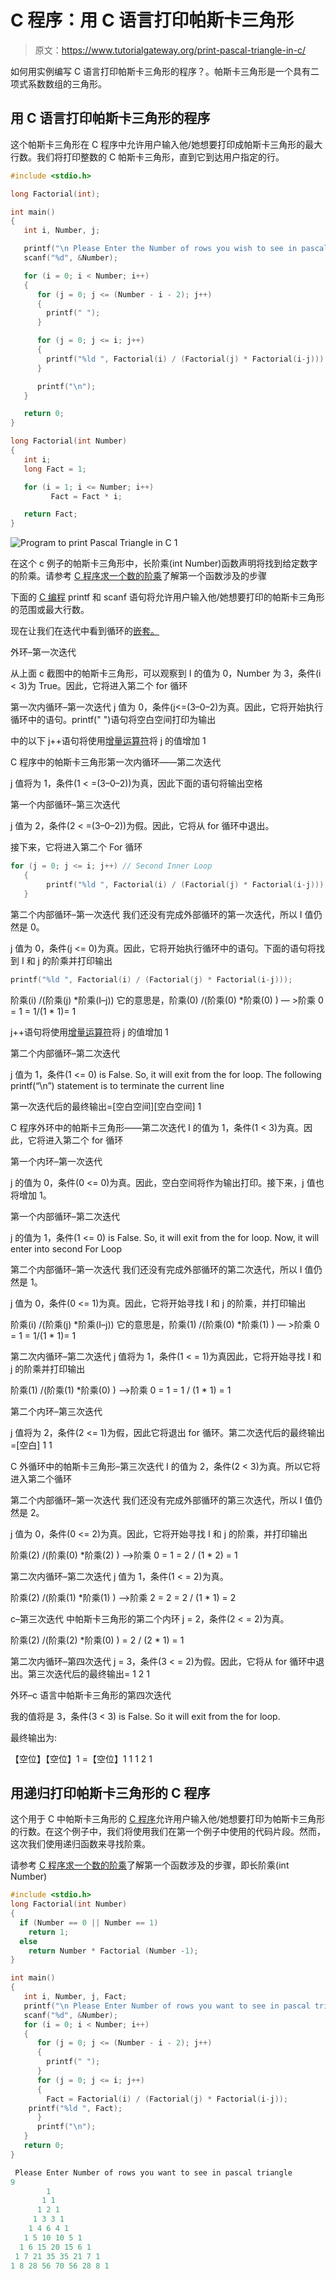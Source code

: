 # C 程序：用 C 语言打印帕斯卡三角形

> 原文：<https://www.tutorialgateway.org/print-pascal-triangle-in-c/>

如何用实例编写 C 语言打印帕斯卡三角形的程序？。帕斯卡三角形是一个具有二项式系数数组的三角形。

## 用 C 语言打印帕斯卡三角形的程序

这个帕斯卡三角形在 C 程序中允许用户输入他/她想要打印成帕斯卡三角形的最大行数。我们将打印整数的 C 帕斯卡三角形，直到它到达用户指定的行。

```c
#include <stdio.h>

long Factorial(int);

int main()
{
   int i, Number, j;

   printf("\n Please Enter the Number of rows you wish to see in pascal triangle\n");
   scanf("%d", &Number);

   for (i = 0; i < Number; i++)
   {
      for (j = 0; j <= (Number - i - 2); j++)
      {
      	printf(" ");
	  }

      for (j = 0; j <= i; j++)
      {
      	printf("%ld ", Factorial(i) / (Factorial(j) * Factorial(i-j)));
	  } 

      printf("\n");
   }

   return 0;
}

long Factorial(int Number)
{
   int i;
   long Fact = 1;

   for (i = 1; i <= Number; i++)
         Fact = Fact * i;

   return Fact;
}
```

![Program to print Pascal Triangle in C 1](img/1e809df678e1c4715b5bad5e20fe8fd3.png)

在这个 c 例子的帕斯卡三角形中，长阶乘(int Number)函数声明将找到给定数字的阶乘。请参考 [C 程序求一个数的阶乘](https://www.tutorialgateway.org/c-program-to-find-factorial-of-a-number/)了解第一个函数涉及的步骤

下面的 [C 编程](https://www.tutorialgateway.org/c-programming/) printf 和 scanf 语句将允许用户输入他/她想要打印的帕斯卡三角形的范围或最大行数。

现在让我们在迭代中看到循环的[嵌套。](https://www.tutorialgateway.org/for-loop-in-c-programming/)

外环–第一次迭代

从上面 c 截图中的帕斯卡三角形，可以观察到 I 的值为 0，Number 为 3，条件(i < 3)为 True。因此，它将进入第二个 for 循环

第一次内循环–第一次迭代
j 值为 0，条件(j<=(3–0–2)为真。因此，它将开始执行循环中的语句。printf(" ")语句将空白空间打印为输出

中的以下 j++语句将使用[增量运算符](https://www.tutorialgateway.org/increment-and-decrement-operators-in-c/)将 j 的值增加 1

C 程序中的帕斯卡三角形第一次内循环——第二次迭代

j 值将为 1，条件(1 < =(3–0–2))为真，因此下面的语句将输出空格

第一个内部循环–第三次迭代

j 值为 2，条件(2 < =(3–0–2))为假。因此，它将从 for 循环中退出。

接下来，它将进入第二个 For 循环

```c
for (j = 0; j <= i; j++) // Second Inner Loop
   {
     	printf("%ld ", Factorial(i) / (Factorial(j) * Factorial(i-j)));
   }
```

第二个内部循环–第一次迭代
我们还没有完成外部循环的第一次迭代，所以 I 值仍然是 0。

j 值为 0，条件(j <= 0)为真。因此，它将开始执行循环中的语句。下面的语句将找到 I 和 j 的阶乘并打印输出

```c
printf("%ld ", Factorial(i) / (Factorial(j) * Factorial(i-j)));
```

阶乘(i) /(阶乘(j) *阶乘(I–j))
它的意思是，阶乘(0) /(阶乘(0) *阶乘(0) ) — >阶乘 0 = 1
= 1/(1 * 1)= 1

j++语句将使用[增量运算符](https://www.tutorialgateway.org/increment-and-decrement-operators-in-c/)将 j 的值增加 1

第二个内部循环–第二次迭代

j 值为 1，条件(1 <= 0) is False. So, it will exit from the for loop. The following printf(“\n”) statement is to terminate the current line

第一次迭代后的最终输出=[空白空间][空白空间] 1

C 程序外环中的帕斯卡三角形——第二次迭代
I 的值为 1，条件(1 < 3)为真。因此，它将进入第二个 for 循环

第一个内环–第一次迭代

j 的值为 0，条件(0 <= 0)为真。因此，空白空间将作为输出打印。接下来，j 值也将增加 1。

第一个内部循环–第二次迭代

j 的值为 1，条件(1 <= 0) is False. So, it will exit from the for loop. Now, it will enter into second For Loop

第二个内部循环–第一次迭代
我们还没有完成外部循环的第二次迭代，所以 I 值仍然是 1。

j 值为 0，条件(0 <= 1)为真。因此，它将开始寻找 I 和 j 的阶乘，并打印输出

阶乘(i) /(阶乘(j) *阶乘(I–j))
它的意思是，阶乘(1) /(阶乘(0) *阶乘(1) ) — >阶乘 0 = 1
= 1/(1 * 1)= 1

第二次内循环–第二次迭代
j 值将为 1，条件(1 < = 1)为真因此，它将开始寻找 I 和 j 的阶乘并打印输出

阶乘(1) /(阶乘(1) *阶乘(0) ) —>阶乘 0 = 1
= 1 / (1 * 1) = 1

第二个内环–第三次迭代

j 值将为 2，条件(2 <= 1)为假，因此它将退出 for 循环。第二次迭代后的最终输出=[空白] 1 1

C 外循环中的帕斯卡三角形–第三次迭代
I 的值为 2，条件(2 < 3)为真。所以它将进入第二个循环

第二个内部循环–第一次迭代
我们还没有完成外部循环的第三次迭代，所以 I 值仍然是 2。

j 值为 0，条件(0 <= 2)为真。因此，它将开始寻找 I 和 j 的阶乘，并打印输出

阶乘(2) /(阶乘(0) *阶乘(2) ) —>阶乘 0 = 1
= 2 / (1 * 2) = 1

第二次内循环–第二次迭代
j 值为 1，条件(1 < = 2)为真。

阶乘(2) /(阶乘(1) *阶乘(1) ) —>阶乘 2 = 2
= 2 / (1 * 1) = 2

c–第三次迭代
中帕斯卡三角形的第二个内环 j = 2，条件(2 < = 2)为真。

阶乘(2) /(阶乘(2) *阶乘(0) )
= 2 / (2 * 1) = 1

第二次内循环–第四次迭代
j = 3，条件(3 < = 2)为假。因此，它将从 for 循环中退出。第三次迭代后的最终输出= 1 2 1

外环–c 语言中帕斯卡三角形的第四次迭代

我的值将是 3，条件(3 < 3) is False. So it will exit from the for loop.

最终输出为:

【空位】【空位】1
=【空位】1 1
1 2 1

## 用递归打印帕斯卡三角形的 C 程序

这个用于 C 中帕斯卡三角形的 [C 程序](https://www.tutorialgateway.org/c-programming-examples/)允许用户输入他/她想要打印为帕斯卡三角形的行数。在这个例子中，我们将使用我们在第一个例子中使用的代码片段。然而，这次我们使用递归函数来寻找阶乘。

请参考 [C 程序求一个数的阶乘](https://www.tutorialgateway.org/c-program-to-find-factorial-of-a-number/)了解第一个函数涉及的步骤，即长阶乘(int Number)

```c
#include <stdio.h>
long Factorial(int Number)
{
  if (Number == 0 || Number == 1)  
    return 1;
  else
    return Number * Factorial (Number -1);
}

int main()
{
   int i, Number, j, Fact;
   printf("\n Please Enter Number of rows you want to see in pascal triangle\n");
   scanf("%d", &Number);
   for (i = 0; i < Number; i++)
   {
      for (j = 0; j <= (Number - i - 2); j++)
      {
      	printf(" ");
      }
      for (j = 0; j <= i; j++)
      {
      	Fact = Factorial(i) / (Factorial(j) * Factorial(i-j));
	printf("%ld ", Fact);
      } 
      printf("\n");
   }
   return 0;
}
```

```c
 Please Enter Number of rows you want to see in pascal triangle
9
        1 
       1 1 
      1 2 1 
     1 3 3 1 
    1 4 6 4 1 
   1 5 10 10 5 1 
  1 6 15 20 15 6 1 
 1 7 21 35 35 21 7 1 
1 8 28 56 70 56 28 8 1 
```